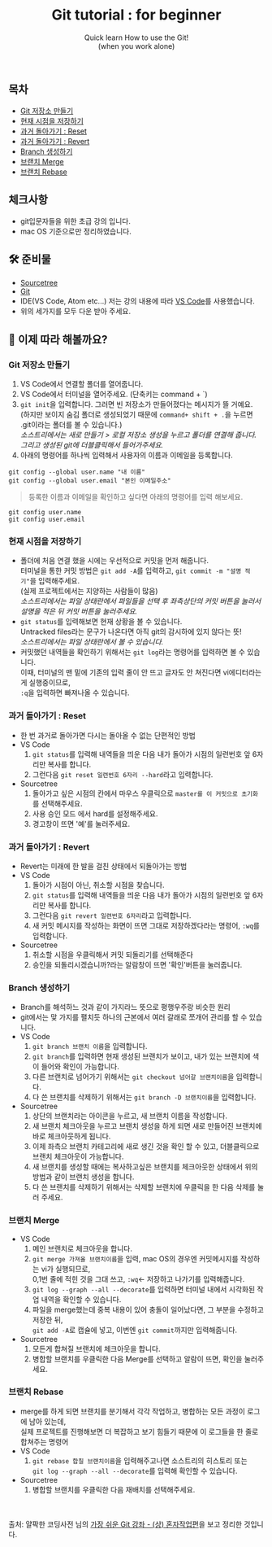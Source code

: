 <h1 align="center">Git tutorial : for beginner</h1>
<p align="center">Quick learn How to use the Git!<br>(when you work alone)</p>

<br> 

## 목차
- [Git 저장소 만들기](#Git-저장소-만들기)
- [현재 시점을 저장하기](#현재-시점을-저장하기)
- [과거 돌아가기 : Reset](#과거-돌아가기-:-Reset)
- [과거 돌아가기 : Revert](#과거-돌아가기-:-Revert)
- [Branch 생성하기](#Branch-생성하기)
- [브랜치 Merge](#브랜치-Merge)
- [브랜치 Rebase](#브랜치-Rebase)

## 체크사항
- git입문자들을 위한 초급 강의 입니다.
- mac OS 기준으로만 정리하였습니다.

## 🛠 준비물
- [Sourcetree](https://www.sourcetreeapp.com)
- [Git](https://git-scm.com)
- IDE(VS Code, Atom etc...) 저는 강의 내용에 따라 [VS Code](https://code.visualstudio.com)를 사용했습니다.
- 위의 세가지를 모두 다운 받아 주세요.

## 👏 이제 따라 해볼까요?

### Git 저장소 만들기
1. VS Code에서 연결할 폴더를 열어줍니다.
2. VS Code에서 터미널을 열어주세요. (단축키는 command + `)
3. `git init`을 입력합니다. 그러면 빈 저장소가 만들어졌다는 메시지가 뜰 거예요.
<br>(하지만 보이지 숨김 폴더로 생성되었기 때문에 `command+ shift + .`을 누르면 .git이라는 폴더를 볼 수 있습니다.)
<br>*소스트리에서는 새로 만들기 > 로컬 저장소 생성을 누르고 폴더를 연결해 줍니다. 그리고 생성된 git에 더블클릭해서 들어가주세요.*
4. 아래의 명령어를 하나씩 입력해서 사용자의 이름과 이메일을 등록합니다.
```
git config --global user.name "내 이름"
git config --global user.email "본인 이메일주소"
```
> 등록한 이름과 이메일을 확인하고 싶다면 아래의 명령어를 입력 해보세요.
```
git config user.name
git config user.email
```

### 현재 시점을 저장하기
- 폴더에 처음 연결 했을 시에는 우선적으로 커밋을 먼저 해줍니다.
<br>터미널을 통한 커밋 방법은 `git add -A`를 입력하고, `git commit -m "설명 적기"`을  입력해주세요.
<br>(실제 프로젝트에서는 지양하는 사람들이 많음)
<br>*소스트리에서는 파일 상태란에서 파일들을 선택 후 좌측상단의 커밋 버튼을 눌러서 설명을 적은 뒤 커밋 버튼을 눌러주세요.*
- `git status`를 입력해보면 현재 상황을 볼 수 있습니다.
<br>Untracked files라는 문구가 나온다면 아직 git의 감시하에 있지 않다는 뜻!
<br>*소스트리에서는 파일 상태란에서 볼 수 있습니다.*
- 커밋했던 내역들을 확인하기 위해서는 `git log`라는 명령어를 입력하면 볼 수 있습니다.
<br>이때, 터미널의 맨 밑에 기존의 입력 줄이 안 뜨고 글자도 안 쳐진다면 vi에디터라는게 실행중이므로,
<br>`:q`을 입력하면 빠져나올 수 있습니다.

### 과거 돌아가기 : Reset
- 한 번 과거로 돌아가면 다시는 돌아올 수 없는 단편적인 방법
- VS Code
    1. `git status`를 입력해 내역들을 띄운 다음 내가 돌아가 시점의 일련번호 앞 6자리만 복사를 합니다.
    2. 그런다음 `git reset 일련번호 6자리 --hard`라고 입력합니다.
- Sourcetree
    1. 돌아가고 싶은 시점의 칸에서 마우스 우클릭으로 `master를 이 커밋으로 초기화`를 선택해주세요.
    2. 사용 승인 모드 에서 hard를 설정해주세요.
    3. 경고창이 뜨면 '예'를 눌러주세요.
  
### 과거 돌아가기 : Revert
- Revert는 미래에 한 발을 걸친 상태에서 되돌아가는 방법
- VS Code
    1. 돌아가 시점이 아닌, 취소할 시점을 찾습니다.
    2. `git status`를 입력해 내역들을 띄운 다음 내가 돌아가 시점의 일련번호 앞 6자리만 복사를 합니다.
    3. 그런다음 `git revert 일련번호 6자리`라고 입력합니다.
    4. 새 커밋 메시지를 작성하는 화면이 뜨면 그대로 저장하겠다라는 명령어, `:wq`를 입력합니다.
- Sourcetree
    1. 취소할 시점을 우클릭해서 커밋 되돌리기를 선택해준다
    2. 승인을 되돌리시겠습니까?라는 알람창이 뜨면 '확인'버튼을 눌러줍니다.

### Branch 생성하기
- Branch를 해석하느 것과 같이 가지라느 뜻으로 평행우주랑 비슷한 원리
- git에서는 맟 가지를 펼치듯 하나의 근본에서 여러 갈래로 쪼개어 관리를 할 수 있습니다.
- VS Code
    1. `git branch 브랜치 이름`을 입력합니다.
    2. `git branch`를 입력하면 현재 생성된 브랜치가 보이고, 내가 있는 브랜치에 색이 들어와 확인이 가능합니다.
    3. 다른 브랜치로 넘어가기 위해서는 `git checkout 넘어갈 브랜치이름`을 입력합니다.
    4. 다 쓴 브랜치를 삭제하기 위해서는 `git branch -D 브랜치이름`을 입력합니다.
- Sourcetree
    1. 상단의 브랜치라는 아이콘을 누르고, 새 브랜치 이름을 작성합니다.
    2. 새 브랜치 체크아웃을 누르고 브랜치 생성을 하게 되면 새로 만들어진 브랜치에 바로 체크아웃하게 됩니다.
    3. 이제 좌측으 브랜치 카테고리에 새로 생긴 것을 확인 할 수 있고, 더블클릭으로 브랜치 체크아웃이 가능합니다.
    4. 새 브랜치를 생성할 때에는 복사하고싶은 브랜치를 체크아웃한 상태에서 위의 방법과 같이 브랜치 생성을 합니다.
    5. 다 쓴 브랜치를 삭제하기 위해서는 삭제할 브랜치에 우클릭을 한 다음 삭제를 눌러 주세요.

 ### 브랜치 Merge
- VS Code
    1. 메인 브랜치로 체크아웃을 합니다.
    2. `git merge 가져올 브랜치이름`을 입력, mac OS의 경우엔 커밋메시지를 작성하는 vi가 실행되므로,
    <br> 0,1번 줄에 적힌 것을 그대 쓰고, `:wq`<- 저장하고 나가기를 입력해줍니다.
    3. `git log --graph --all --decorate`를 입력하면 터미널 내에서 시각화된 작업 내역을 확인할 수 있습니다.
    4. 파일을 merge했는데 중복 내용이 있어 충돌이 일어났다면, 그 부분을 수정하고 저장한 뒤,
    <br>`git add -A`로 캡슐에 넣고, 이번엔 `git commit`까지만 입력해줍니다.
- Sourcetree   
    1. 모든게 합쳐질 브랜치에 체크아웃을 합니다.
    2. 병합할 브랜치를 우클릭한 다음 Merge를 선택하고 알람이 뜨면, 확인을 눌러주세요.
    
 ### 브랜치 Rebase
- merge를 하게 되면 브랜치를 분기해서 각각 작업하고, 병합하는 모든 과정이 로그에 남아 있는데,
<br>실제 프로젝트를 진행해보면 더 복잡하고 보기 힘들기 때문에 이 로그들을 한 줄로 합쳐주는 명령어
- VS Code
    1. `git rebase 합칠 브랜치이름`을 입력해주고나면 소스트리의 히스토리 또는
    <br>`git log --graph --all --decorate`를 입력해 확인할 수 있습니다.
- Sourcetree   
    1. 병합할 브랜치를 우클릭한 다음 재배치를 선택해주세요.
    
    
    
<br>
<br>
출처: 얄팍한 코딩사전 님의 <a href= "https://www.youtube.com/watch?v=FXDjmsiv8fI&t=791s">가장 쉬운 Git 강좌 - (상) 혼자작업편<a>을 보고 정리한 것입니다.
